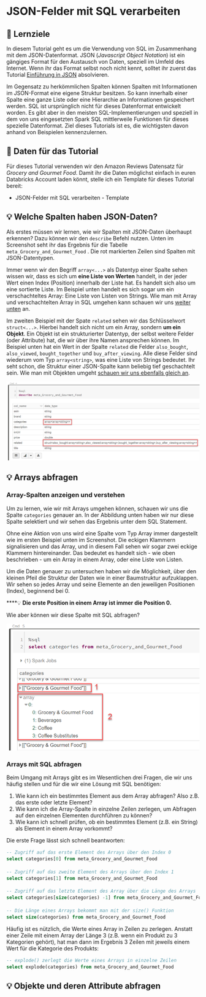# JSON-Felder mit SQL verarbeiten

## 🎯 Lernziele

In diesem Tutorial geht es um die Verwendung von SQL im Zusammenhang mit dem JSON-Datenformat. JSON \(_Javascript Object Notation_\) ist ein gängiges Format für den Austausch von Daten, speziell im Umfeld des Internet. Wenn ihr das Format selbst noch nicht kennt, solltet ihr zuerst das Tutorial [Einführung in JSON](einfuehrung-in-json.md) absolvieren.

Im Gegensatz zu herkömmlichen Spalten können Spalten mit Informationen im JSON-Format eine eigene Struktur besitzen. So kann innerhalb einer Spalte eine ganze Liste oder eine Hierarchie an Informationen gespeichert werden. SQL ist ursprünglich nicht für dieses Datenformat entwickelt worden. Es gibt aber in den meisten SQL-Implementierungen und speziell in dem von uns eingesetzten Spark SQL mittlerweile Funktionen für dieses spezielle Datenformat. Ziel dieses Tutorials ist es, die wichtigsten davon anhand von Beispielen kennenzulernen.

## 🌟 Daten für das Tutorial

Für dieses Tutorial verwenden wir den Amazon Reviews Datensatz für _Grocery and Gourmet Food_. Damit ihr die Daten möglichst einfach in euren Databricks Account laden könnt, stelle ich ein Template für dieses Tutorial bereit:

* JSON-Felder mit SQL verarbeiten - Template 

## 💡 Welche Spalten haben JSON-Daten?

Als erstes müssen wir lernen, wie wir Spalten mit JSON-Daten überhaupt erkennen? Dazu können wir den `describe` Befehl nutzen. Unten im Screenshot seht ihr das Ergebnis für die Tabelle `meta_Grocery_and_Gourmet_Food` . Die rot markierten Zeilen sind Spalten mit JSON-Datentypen.

Immer wenn wir den Begriff `array<...>` als Datentyp einer Spalte sehen wissen wir, dass es sich um **eine Liste von Werten** handelt, in der jeder Wert einen Index \(Position\) innerhalb der Liste hat. Es handelt sich also um eine sortierte Liste. Im Beispiel unten handelt es sich sogar um ein verschachteltes Array: Eine Liste von Listen von Strings. Wie man mit Array und verschachtelten Array in SQL umgehen kann schauen wir uns [weiter unten](json-felder-mit-sql-verarbeiten.md#arrays-abfragen) an.

Im zweiten Beispiel mit der Spate `related` sehen wir das Schlüsselwort `struct<...>`. Hierbei handelt sich nicht um ein Array, sondern **um ein Objekt**. Ein Objekt ist ein strukturierter Datentyp, der selbst weitere Felder \(oder Attribute\) hat, die wir über ihre Namen ansprechen können. Im Beispiel unten hat ein Wert in der Spalte `related` die Felder `also_bought`, `also_viewed`, `bought_together` und `buy_after_viewing`. Alle diese Felder sind wiederum vom Typ `array<string>`, was eine Liste von Strings bedeutet. Ihr seht schon, die Struktur einer JSON-Spalte kann beliebig tief geschachtelt sein. Wie man mit Objekten umgeht [schauen wir uns ebenfalls gleich an](json-felder-mit-sql-verarbeiten.md#objekte-und-deren-attribute-abfragen).

![Beispiele f&#xFC;r Felder mit Strukturen bzw. JSON-Datentyp](../../.gitbook/assets/image%20%2821%29.png)

## 💡 Arrays abfragen

### Array-Spalten anzeigen und verstehen

Um zu lernen, wie wir mit Arrays umgehen können, schauen wir uns die Spalte `categories` genauer an. In der Abbildung unten haben wir nur diese Spalte selektiert und wir sehen das Ergebnis unter dem SQL Statement.

Ohne eine Aktion von uns wird eine Spalte vom Typ Array immer dargestellt wie im ersten Beispiel unten im Screenshot. Die eckigen Klammern signalisieren und das Array, und in diesem Fall sehen wir sogar zwei eckige Klammern hintereinander. Das bedeutet es handelt sich - wie oben beschrieben - um ein Array in einem Array, oder eine Liste von Listen.

Um die Daten genauer zu untersuchen haben wir die Möglichkeit, über den kleinen Pfeil die Struktur der Daten wie in einer Baumstruktur aufzuklappen. Wir sehen so jedes Array und seine Elemente an den jeweiligen Positionen \(Index\), beginnend bei 0.

\*\*\*\*💡 **Die erste Position in einem Array ist immer die Position 0.**

Wie aber können wir diese Spalte mit SQL abfragen?

![](../../.gitbook/assets/image%20%287%29.png)

### Arrays mit SQL abfragen

Beim Umgang mit Arrays gibt es im Wesentlichen drei Fragen, die wir uns häufig stellen und für die wir eine Lösung mit SQL benötigen:

1. Wie kann ich ein bestimmtes Element aus dem Array abfragen? Also z.B. das erste oder letzte Element?
2. Wie kann ich die Array-Spalte in einzelne Zeilen zerlegen, um Abfragen auf den einzelnen Elementen durchführen zu können?
3. Wie kann ich schnell prüfen, ob ein bestimmtes Element \(z.B. ein String\) als Element in einem Array vorkommt?

Die erste Frage lässt sich schnell beantworten:

```sql
-- Zugriff auf das erste Element des Arrays über den Index 0
select categories[0] from meta_Grocery_and_Gourmet_Food

-- Zugriff auf das zweite Element des Arrays über den Index 1
select categories[1] from meta_Grocery_and_Gourmet_Food

-- Zugriff auf das letzte Element des Array über die Länge des Arrays
select categories[size(categories) -1] from meta_Grocery_and_Gourmet_Food

-- Die Länge eines Arrays bekommt man mit der size() Funktion
select size(categories) from meta_Grocery_and_Gourmet_Food
```

Häufig ist es nützlich, die Werte eines Array in Zeilen zu zerlegen. Anstatt einer Zeile mit einem Array der Länge 3 \(z.B. wenn ein Produkt zu 3 Kategorien gehört\), hat man dann im Ergebnis 3 Zeilen mit jeweils einem Wert für die Kategorie des Produkts:

```sql
-- explode() zerlegt die Werte eines Arrays in einzelne Zeilen
select explode(categories) from meta_Grocery_and_Gourmet_Food
```

## 💡 Objekte und deren Attribute abfragen

